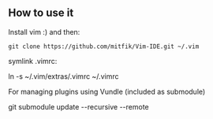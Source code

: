 ## How to use it

Install vim :)
and then:

    git clone https://github.com/mitfik/Vim-IDE.git ~/.vim

symlink .vimrc:

   ln -s ~/.vim/extras/.vimrc ~/.vimrc

For managing plugins using Vundle (included as submodule)

   git submodule update --recursive --remote
